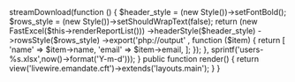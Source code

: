 <?php

namespace App\Http\Livewire\Emandate;
use Livewire\Component;
use OpenSpout\Common\Entity\Style\Style;
use Rap2hpoutre\FastExcel\FastExcel;
use App\Models\User;

class Cft extends Component
{
    public function renderReportList()
    {
        $data = User::all();
        foreach ( $data as $item) {
            yield $item;
        }
    }

    public function generateExcel()
    {
        return response()->streamDownload(function () {
            $header_style = (new Style())->setFontBold();
            $rows_style = (new Style())->setShouldWrapText(false);
            return (new FastExcel($this->renderReportList()))
                ->headerStyle($header_style)
                ->rowsStyle($rows_style)
                ->export('php://output' , function ($item) {
                return [
                    'name'	 => $item->name,
                    'email'	 => $item->email,
                ];
            });
        }, sprintf('users-%s.xlsx',now()->format('Y-m-d')));
    }

    public function render()
    {
        return view('livewire.emandate.cft')->extends('layouts.main');
    }
}

